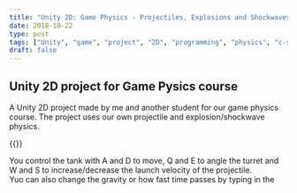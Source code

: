 ```yaml
---
title: "Unity 2D: Game Physics - Projectiles, Explosions and Shockwaves"
date: 2018-10-22
type: post
tags: ["Unity", "game", "project", "2D", "programming", "physics", "c-sharp"]
draft: false
---
```


## Unity 2D project for Game Pysics course
A Unity 2D project made by me and another student for our game physics course. The project uses our own projectile and explosion/shockwave physics. 

{{<explosionunityshortcode>}}

You control the tank with A and D to move, Q and E to angle the turret and W and S to increase/decrease the launch velocity of the projectile.  
Yuo can also change the gravity or how fast time passes by typing in the 